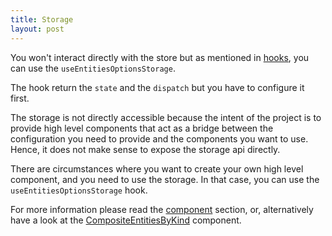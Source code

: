 ```yaml
---
title: Storage
layout: post
---
```


You won't interact directly with the store but as mentioned in [hooks](./hooks.md), you can use the `useEntitiesOptionsStorage`.

The hook return the `state` and the `dispatch` but you have to configure it first.

The storage is not directly accessible because the intent of the project is to provide high level components that act as a bridge
between the configuration you need to provide and the components you want to use. Hence, it does not make sense to expose the storage api directly.

There are circumstances where you want to create your own high level component, and you need to use the storage.
In that case, you can use the `useEntitiesOptionsStorage` hook.

For more information please read the [component](./components.md) section, or, alternatively have a look at the
[CompositeEntitiesByKind](../sources/client/src/components/composite-entities-by-kind.tsx) component.

